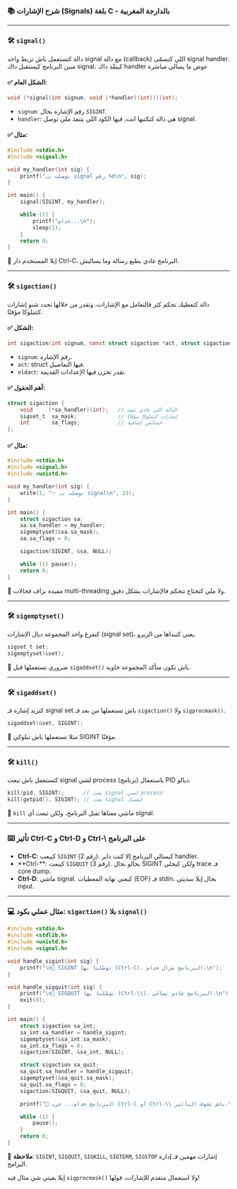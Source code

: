 ### 📚 شرح الإشارات (Signals) بلغة C - بالدارجة المغربية

---

### 🛠 `signal()`

&#x20;دالة كتستعمل باش تربط واحد signal مع دالة (callback) اللي كتسمّى signal handler. منين البرنامج كيستقبل داك signal، كينفّذ داك handler عوض ما يسالي مباشرة

#### ✅ الشكل العام:

```c
void (*signal(int signum, void (*handler)(int)))(int);
```

* `signum`: رقم الإشارة بحال `SIGINT`.
* `handler`: هي دالة كتكتبها انت، فيها الكود اللي يتنفذ ملي توصل signal.

#### ✅ مثال:

```c
#include <stdio.h>
#include <signal.h>

void my_handler(int sig) {
    printf("توصلت بـ signal رقم %d\n", sig);
}

int main() {
    signal(SIGINT, my_handler);

    while (1) {
        printf("خدام...\n");
        sleep(1);
    }
    return 0;
}
```

📌 إيلا المستخدم دار Ctrl-C، البرنامج غادي يطبع رسالة وما يساليش.

---

### 🛠 `sigaction()`

دالة كتعطيك تحكم كثر فالتعامل مع الإشارات، وتقدر من خلالها تحدد شنو إشارات كتتبلوكا مؤقتًا.

#### ✅ الشكل:

```c
int sigaction(int signum, const struct sigaction *act, struct sigaction *oldact);
```

* `signum`: رقم الإشارة.
* `act`: struct فيها التفاصيل.
* `oldact`: تقدر تخزن فيها الإعدادات القديمة.

#### ✅ أهم الحقول:

```c
struct sigaction {
    void     (*sa_handler)(int);   // الدالة اللي غادي تنفذ
    sigset_t  sa_mask;             // إشارات كتتبلوكا مؤقتًا
    int       sa_flags;            // خصائص إضافية
};
```

#### ✅ مثال:

```c
#include <stdio.h>
#include <signal.h>
#include <unistd.h>

void my_handler(int sig) {
    write(1, "✨ توصلت بـ signal\n", 23);
}

int main() {
    struct sigaction sa;
    sa.sa_handler = my_handler;
    sigemptyset(&sa.sa_mask);
    sa.sa_flags = 0;

    sigaction(SIGINT, &sa, NULL);

    while (1) pause();
    return 0;
}
```

📌 مفيدة بزاف فحالات multi-threading ولا ملي كتحتاج تتحكم فالإشارات بشكل دقيق.

---

### 🛠 `sigemptyset()`

كتفرغ واحد المجموعة ديال الإشارات (signal set)، يعني كتبداها من الزيرو.

```c
sigset_t set;
sigemptyset(&set);
```

📌 ضروري تستعملها قبل `sigaddset()` باش تكون متأكد المجموعة خاوية.

---

### 🛠 `sigaddset()`

كتزيد إشارة فـ signal set باش تستعملها من بعد فـ `sigaction()` ولا `sigprocmask()`.

```c
sigaddset(&set, SIGINT);
```

📌 مثلا تستعملها باش تبلوكي SIGINT مؤقتًا.

---

### 🛠 `kill()`

كتستعمل باش تبعت signal لشي process (برنامج) باستعمال PID ديالو.

```c
kill(pid, SIGINT);      // بعت signal لشي process
kill(getpid(), SIGINT); // بعت signal لنفسك
```

📌 `kill` ماشي معناها تقتل البرنامج، ولكن تبعت أي signal.

---

### ⌨️ تأثير Ctrl-C و Ctrl-D و Ctrl-\ على البرنامج

* **Ctrl-C**: كيبعت `SIGINT` (رقم 2). كيسالي البرنامج إلا كنت داير handler.
* \*\*Ctrl-\*\*: كيبعت `SIGQUIT` (رقم 3). بحالو بحال SIGINT ولكن كيخلي trace فـ core dump.
* **Ctrl-D**: ماشي signal. كيعني نهاية المعطيات (EOF) فـ stdin، بحال إيلا سديتي input.

---

### 💻 مثال عملي بكود: `sigaction()` بلا `signal()`

```c
#include <stdio.h>
#include <stdlib.h>
#include <unistd.h>
#include <signal.h>

void handle_sigint(int sig) {
    printf("\n🚨 SIGINT توصّلنا بها (Ctrl-C). البرنامج مزال خدام.\n");
}

void handle_sigquit(int sig) {
    printf("\n🚨 SIGQUIT توصّلنا بها (Ctrl-\\). البرنامج غادي يسالي.\n");
    exit(0);
}

int main() {
    struct sigaction sa_int;
    sa_int.sa_handler = handle_sigint;
    sigemptyset(&sa_int.sa_mask);
    sa_int.sa_flags = 0;
    sigaction(SIGINT, &sa_int, NULL);

    struct sigaction sa_quit;
    sa_quit.sa_handler = handle_sigquit;
    sigemptyset(&sa_quit.sa_mask);
    sa_quit.sa_flags = 0;
    sigaction(SIGQUIT, &sa_quit, NULL);

    printf("🔁 البرنامج خدام... جرب Ctrl-C أو Ctrl-\\ باش تشوف التأثير.\n");

    while (1) {
        pause();
    }
    return 0;
}
```

📌 **ملاحظة**: `SIGINT`, `SIGQUIT`, `SIGKILL`, `SIGTERM`, `SIGSTOP` إشارات مهمين فـ إدارة البرامج.

إيلا بغيتي شي مثال فيه `sigprocmask()` ولا استعمال متقدم للإشارات، قولها!
